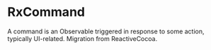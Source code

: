 # RxCommand
A command is an Observable triggered in response to some action, typically UI-related. Migration from ReactiveCocoa.
